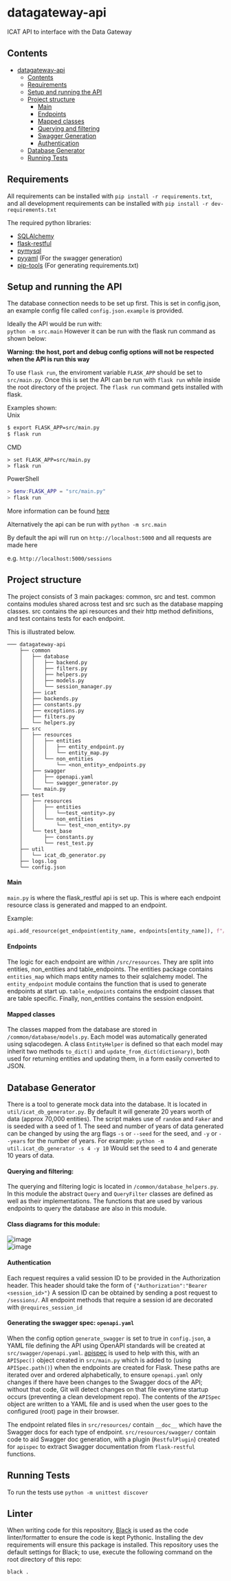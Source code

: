 # datagateway-api
ICAT API to interface with the Data Gateway

## Contents
- [datagateway-api](#datagateway-api)
  - [Contents](#contents)
  - [Requirements](#requirements)
  - [Setup and running the API](#setup-and-running-the-api)
  - [Project structure](#project-structure)
      - [Main](#main)
      - [Endpoints](#endpoints)
      - [Mapped classes](#mapped-classes)
      - [Querying and filtering](#querying-and-filtering)
      - [Swagger Generation](#generating-the-swagger-spec-openapiyaml)
      - [Authentication](#authentication)
  - [Database Generator](#database-generator)
  - [Running Tests](#running-tests)


## Requirements
All requirements can be installed with `pip install -r requirements.txt`, and all
development requirements can be installed with `pip install -r dev-requirements.txt`

The required python libraries:  
   - [SQLAlchemy](https://www.sqlalchemy.org/)    
   - [flask-restful](https://github.com/flask-restful/flask-restful/)  
   - [pymysql](https://pymysql.readthedocs.io/en/latest/)  
   - [pyyaml](https://pyyaml.org/wiki/PyYAMLDocumentation) (For the swagger generation)
   - [pip-tools](https://github.com/jazzband/pip-tools) (For generating requirements.txt)

## Setup and running the API   
The database connection needs to be set up first. This is set in config.json, an example
config file called `config.json.example` is provided.

Ideally the API would be run with:  
`python -m src.main`
However it can be run with the flask run command as shown below:
  
  
**Warning: the host, port and debug config options will not be respected when the API is 
run this way**

To use `flask run`, the enviroment variable `FLASK_APP` should be set to `src/main.py`.
Once this is set the API can be run with `flask run` while inside the root directory of
the project. The `flask run` command gets installed with flask.

Examples shown:  
Unix
```bash
$ export FLASK_APP=src/main.py
$ flask run
```
CMD  
```CMD
> set FLASK_APP=src/main.py
> flask run
```
PowerShell
```powershell
> $env:FLASK_APP = "src/main.py"
> flask run
```

More information can be found [here](http://flask.pocoo.org/docs/1.0/cli/)

Alternatively the api can be run with `python -m src.main`

By default the api will run on `http://localhost:5000` and all requests are made here

e.g.
`http://localhost:5000/sessions`


## Project structure
The project consists of 3 main packages: common, src and test. common contains modules
shared across test and src such as the database mapping classes. src contains the api
resources and their http method definitions, and test contains tests for each endpoint.

This is illustrated below.


`````
─── datagateway-api
    ├── common
    │   ├── database
    │   │   ├── backend.py
    │   │   ├── filters.py
    │   │   ├── helpers.py
    │   │   ├── models.py
    │   │   └── session_manager.py
    │   ├── icat
    │   ├── backends.py
    │   ├── constants.py
    │   ├── exceptions.py
    │   ├── filters.py
    │   └── helpers.py
    ├── src
    │   ├── resources
    │   │   ├── entities
    │   │   │   ├── entity_endpoint.py
    │   │   │   └── entity_map.py
    │   │   └── non_entities
    │   │       └── <non_entity>_endpoints.py
    │   ├── swagger
    │   │   ├── openapi.yaml
    │   │   └── swagger_generator.py
    │   └── main.py  
    ├── test
    │   ├── resources
    │   │   ├── entities
    │   │   │   └──test_<entity>.py
    │   │   └── non_entities
    │   │       └── test_<non_entity>.py
    │   └── test_base
    │       ├── constants.py
    │       └── rest_test.py
    ├── util
    │   └── icat_db_generator.py
    ├── logs.log
    └── config.json
 `````
#### Main
`main.py` is where the flask_restful api is set up. This is where each endpoint resource
class is generated and mapped to an endpoint.

Example:  
```python
api.add_resource(get_endpoint(entity_name, endpoints[entity_name]), f"/{entity_name.lower()}")
```
   

#### Endpoints
The logic for each endpoint are within `/src/resources`. They are split into entities,
non_entities and table_endpoints. The entities package contains `entities_map` which
maps entity names to their sqlalchemy model. The `entity_endpoint` module contains the
function that is used to generate endpoints at start up. `table_endpoints` contains the
endpoint classes that are table specific. Finally, non_entities contains the session
endpoint.


#### Mapped classes
The classes mapped from the database are stored in `/common/database/models.py`. Each
model was automatically generated using sqlacodegen. A class `EntityHelper` is defined
so that each model may inherit two methods `to_dict()` and 
`update_from_dict(dictionary)`, both used for returning entities and updating them, in a
form easily converted to JSON.  


## Database Generator
There is a tool to generate mock data into the database. It is located in
`util/icat_db_generator.py`. By default it will generate 20 years worth of data (approx
70,000 entities). The script makes use of `random` and `Faker` and is seeded with a seed
of 1. The seed and number of years of data generated can be changed by using the arg
flags `-s` or `--seed` for the seed, and `-y` or `--years` for the number of years. For
example: `python -m util.icat_db_generator -s 4 -y 10` Would set the seed to 4 and
generate 10 years of data.


#### Querying and filtering:
The querying and filtering logic is located in `/common/database_helpers.py`. In this
module the abstract `Query` and `QueryFilter` classes are defined as well as their
implementations. The functions that are used by various endpoints to query the database
are also in this module.


#### Class diagrams for this module:
![image](https://user-images.githubusercontent.com/44777678/67954353-ba69ef80-fbe8-11e9-81e3-0668cea3fa35.png)  
![image](https://user-images.githubusercontent.com/44777678/67954834-7fb48700-fbe9-11e9-96f3-ffefc7277ebd.png)


#### Authentication
Each request requires a valid session ID to be provided in the Authorization header.
This header should take the form of `{"Authorization":"Bearer <session_id>"}` A session
ID can be obtained by sending a post request to `/sessions/`. All endpoint methods that
require a session id are decorated with `@requires_session_id`


#### Generating the swagger spec: `openapi.yaml`
When the config option `generate_swagger` is set to true in `config.json`, a YAML
file defining the API using OpenAPI standards will be created at
`src/swagger/openapi.yaml`. [apispec](https://apispec.readthedocs.io/en/latest/) is used
to help with this, with an `APISpec()` object created in `src/main.py` which is added to
(using `APISpec.path()`) when the endpoints are created for Flask. These paths are 
iterated over and ordered alphabetically, to ensure `openapi.yaml` only changes if there
have been changes to the Swagger docs of the API; without that code, Git will detect
changes on that file everytime startup occurs (preventing a clean development repo). The
contents of the `APISpec` object are written to a YAML file and is used when the user
goes to the configured (root) page in their browser.

The endpoint related files in `src/resources/` contain `__doc__` which have the Swagger
docs for each type of endpoint. `src/resources/swagger/` contain code to aid Swagger doc
generation, with a plugin (`RestfulPlugin`) created for `apispec` to extract Swagger
documentation from `flask-restful` functions.


## Running Tests
To run the tests use `python -m unittest discover`

## Linter
When writing code for this repository, [Black](https://black.readthedocs.io/en/stable/)
is used as the code linter/formatter to ensure the code is kept Pythonic. Installing
the dev requirements will ensure this package is installed. This repository uses the
default settings for Black; to use, execute the following command on the root directory
of this repo:

`black .`
